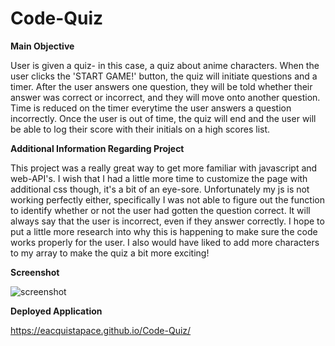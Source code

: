 # Code-Quiz

**Main Objective**

User is given a quiz- in this case, a quiz about anime characters.
When the user clicks the 'START GAME!' button, the quiz will initiate questions and a timer.
After the user answers one question, they will be told whether their answer was correct or incorrect, and they will move onto another question.
Time is reduced on the timer everytime the user answers a question incorrectly.
Once the user is out of time, the quiz will end and the user will be able to log their score with their initials on a high scores list.

**Additional Information Regarding Project**

This project was a really great way to get more familiar with javascript and web-API's. I wish that I had a little more time to customize the page with additional css though, it's a bit of an eye-sore. Unfortunately my js is not working perfectly either, specifically I was not able to figure out the function to identify whether or not the user had gotten the question correct. It will always say that the user is incorrect, even if they answer correctly. I hope to put a little more research into why this is happening to make sure the code works properly for the user. I also would have liked to add more characters to my array to make the quiz a bit more exciting!

**Screenshot**

![screenshot](https://user-images.githubusercontent.com/104277073/168221554-f360a620-8077-4a0a-8036-2a1c419a4621.jpg)

**Deployed Application**

https://eacquistapace.github.io/Code-Quiz/
